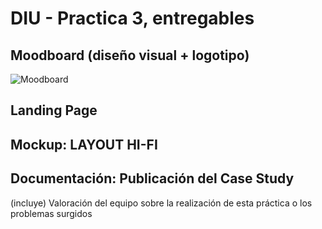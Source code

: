 # DIU - Practica 3, entregables

## Moodboard (diseño visual + logotipo) 

<img src="./moodborad.png" alt="Moodboard"/>


## Landing Page


## Mockup: LAYOUT HI-FI


## Documentación: Publicación del Case Study


(incluye) Valoración del equipo sobre la realización de esta práctica o los problemas surgidos
 
